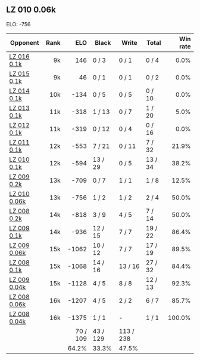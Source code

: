 ## LZ 010 0.06k ##

ELO: -756

Opponent | Rank | ELO | Black | Write | Total | Win rate
---------|-----:|----:|-------|-------|-------|-------:
[LZ 016 0.1k](LZ%20016%200.1k.md) | 9k | 146 | 0 / 3 | 0 / 1 | 0 / 4 | 0.0%
[LZ 015 0.1k](LZ%20015%200.1k.md) | 9k | 46 | 0 / 1 | 0 / 1 | 0 / 2 | 0.0%
[LZ 014 0.1k](LZ%20014%200.1k.md) | 10k | -134 | 0 / 5 | 0 / 5 | 0 / 10 | 0.0%
[LZ 013 0.1k](LZ%20013%200.1k.md) | 11k | -318 | 1 / 13 | 0 / 7 | 1 / 20 | 5.0%
[LZ 012 0.1k](LZ%20012%200.1k.md) | 11k | -319 | 0 / 12 | 0 / 4 | 0 / 16 | 0.0%
[LZ 011 0.1k](LZ%20011%200.1k.md) | 12k | -553 | 7 / 21 | 0 / 11 | 7 / 32 | 21.9%
[LZ 010 0.1k](LZ%20010%200.1k.md) | 12k | -594 | 13 / 29 | 0 / 5 | 13 / 34 | 38.2%
[LZ 009 0.2k](LZ%20009%200.2k.md) | 13k | -709 | 0 / 7 | 1 / 1 | 1 / 8 | 12.5%
[LZ 010 0.06k](LZ%20010%200.06k.md) | 13k | -756 | 1 / 2 | 1 / 2 | 2 / 4 | 50.0%
[LZ 008 0.2k](LZ%20008%200.2k.md) | 14k | -818 | 3 / 9 | 4 / 5 | 7 / 14 | 50.0%
[LZ 009 0.1k](LZ%20009%200.1k.md) | 14k | -936 | 12 / 15 | 7 / 7 | 19 / 22 | 86.4%
[LZ 009 0.06k](LZ%20009%200.06k.md) | 15k | -1062 | 10 / 12 | 7 / 7 | 17 / 19 | 89.5%
[LZ 008 0.1k](LZ%20008%200.1k.md) | 15k | -1068 | 14 / 16 | 13 / 16 | 27 / 32 | 84.4%
[LZ 009 0.04k](LZ%20009%200.04k.md) | 15k | -1128 | 4 / 5 | 8 / 8 | 12 / 13 | 92.3%
[LZ 008 0.06k](LZ%20008%200.06k.md) | 16k | -1207 | 4 / 5 | 2 / 2 | 6 / 7 | 85.7%
[LZ 008 0.04k](LZ%20008%200.04k.md) | 16k | -1375 | 1 / 1 | - | 1 / 1 | 100.0%
 | | | 70 / 109 | 43 / 129 | 113 / 238 | 
 | | | 64.2% | 33.3% | 47.5% | 
